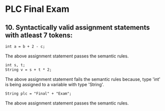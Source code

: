 # PLC Final Exam

## 10. Syntactically valid assignment statements with atleast 7 tokens:
```txt
int a = b + 2 - c;
```
The above assignment statement passes the semantic rules. 


```txt
int s, t;
String v = s + t * 2;
```
The above assignment statement fails the semantic rules because, type 'int' is being assigned to a variable with type 'String'.



```txt
String plc = "Final" + "Exam";
```
The above assignment statement passes the semantic rules.
